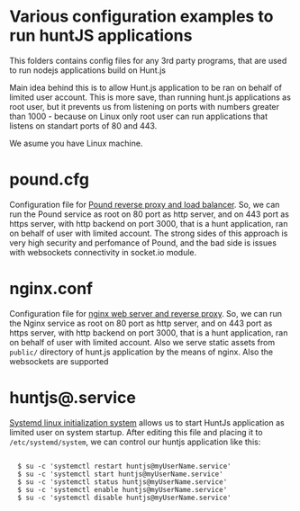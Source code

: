 Various configuration examples to run huntJS applications
==================================

This folders contains config files for any 3rd party programs,
that are used to run nodejs applications build on Hunt.js

Main idea behind this is to allow Hunt.js application to be ran on behalf
of limited user account. This is more save, than running hunt.js applications
as root user, but it prevents us from listening on ports with numbers greater
than 1000 - because on Linux only root user can run applications that listens
on standart ports of 80 and 443.

We asume you have Linux machine.

pound.cfg
==================================

Configuration file for [Pound reverse proxy and load balancer](http://www.apsis.ch/pound).
So, we can run the Pound service as root on 80 port as http server, and on 443 port
as https server, with http backend on port 3000, that is a hunt application, ran
on behalf of user with limited account.
The strong sides of this approach is very high security and perfomance of
Pound, and the bad side is issues with websockets connectivity in socket.io module.

nginx.conf
==================================

Configuration file for [nginx web server and reverse proxy](http://nginx.org/).
So, we can run the Nginx service as root on 80 port as http server, and on 443 port
as https server, with http backend on port 3000, that is a hunt application, ran
on behalf of user with limited account. Also we serve static assets from `public/`
directory of hunt.js application by the means of nginx.
Also the websockets are supported

huntjs@.service
==================================

[Systemd linux initialization system](https://en.wikipedia.org/wiki/Systemd) allows us
to start HuntJs application as limited user on system startup.
After editing this file and placing it to `/etc/systemd/system`, we can control our huntjs 
application like this:

```shell

  $ su -c 'systemctl restart huntjs@myUserName.service'
  $ su -c 'systemctl start huntjs@myUserName.service'
  $ su -c 'systemctl status huntjs@myUserName.service'
  $ su -c 'systemctl enable huntjs@myUserName.service'
  $ su -c 'systemctl disable huntjs@myUserName.service'

```






